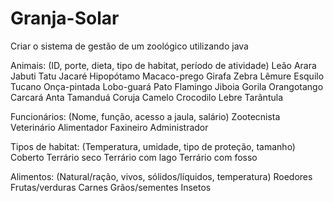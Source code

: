 # Granja-Solar
Criar o sistema de gestão de um zoológico utilizando java

Animais: (ID, porte, dieta, tipo de habitat, período de atividade)
Leão
Arara
Jabuti
Tatu
Jacaré
Hipopótamo
Macaco-prego
Girafa
Zebra
Lêmure
Esquilo
Tucano
Onça-pintada
Lobo-guará
Pato
Flamingo
Jiboia
Gorila
Orangotango
Carcará
Anta
Tamanduá
Coruja
Camelo
Crocodilo
Lebre
Tarântula

Funcionários: (Nome, função, acesso a jaula, salário)
Zootecnista
Veterinário
Alimentador
Faxineiro
Administrador

Tipos de habitat: (Temperatura, umidade, tipo de proteção, tamanho)
Coberto
Terrário seco
Terrário com lago
Terrário com fosso

Alimentos: (Natural/ração, vivos, sólidos/líquidos, temperatura)
Roedores
Frutas/verduras
Carnes
Grãos/sementes
Insetos
